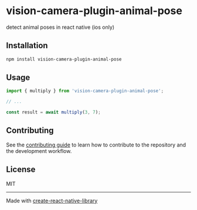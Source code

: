 # vision-camera-plugin-animal-pose

detect animal poses in react native (ios only)

## Installation

```sh
npm install vision-camera-plugin-animal-pose
```

## Usage

```js
import { multiply } from 'vision-camera-plugin-animal-pose';

// ...

const result = await multiply(3, 7);
```

## Contributing

See the [contributing guide](CONTRIBUTING.md) to learn how to contribute to the repository and the development workflow.

## License

MIT

---

Made with [create-react-native-library](https://github.com/callstack/react-native-builder-bob)
